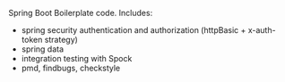 Spring Boot Boilerplate code.
Includes:
- spring security authentication and authorization (httpBasic + x-auth-token strategy)
- spring data
- integration testing with Spock
- pmd, findbugs, checkstyle
